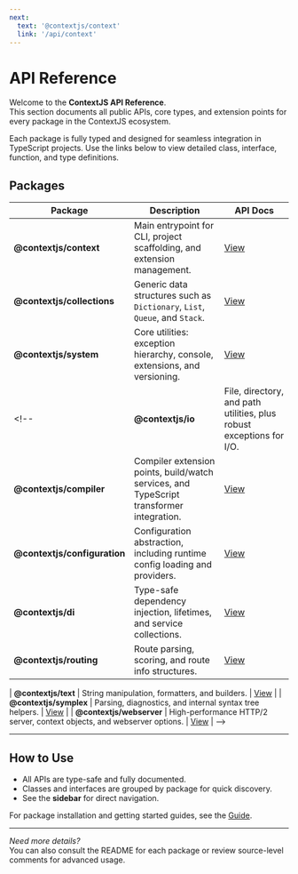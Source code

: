 ```yaml
---
next:
  text: '@contextjs/context'
  link: '/api/context'
---
```


# API Reference

Welcome to the **ContextJS API Reference**.  
This section documents all public APIs, core types, and extension points for every package in the ContextJS ecosystem.

Each package is fully typed and designed for seamless integration in TypeScript projects. Use the links below to view detailed class, interface, function, and type definitions.

## Packages

| Package | Description | API Docs |
|---------|-------------|----------|
| **@contextjs/context**      | Main entrypoint for CLI, project scaffolding, and extension management. | [View](./context.md) |
| **@contextjs/collections**  | Generic data structures such as `Dictionary`, `List`, `Queue`, and `Stack`. | [View](./collections.md) |
| **@contextjs/system**       | Core utilities: exception hierarchy, console, extensions, and versioning. | [View](./system.md) |
<!-- | **@contextjs/io**           | File, directory, and path utilities, plus robust exceptions for I/O. | [View](./io.md) |
| **@contextjs/compiler**     | Compiler extension points, build/watch services, and TypeScript transformer integration. | [View](./compiler.md) |
| **@contextjs/configuration**| Configuration abstraction, including runtime config loading and providers. | [View](./configuration.md) |
| **@contextjs/di**           | Type-safe dependency injection, lifetimes, and service collections. | [View](./di.md) |
| **@contextjs/routing**      | Route parsing, scoring, and route info structures. | [View](./routing.md) |

| **@contextjs/text**         | String manipulation, formatters, and builders. | [View](./text.md) |
| **@contextjs/symplex**      | Parsing, diagnostics, and internal syntax tree helpers. | [View](./symplex.md) |
| **@contextjs/webserver**    | High-performance HTTP/2 server, context objects, and webserver options. | [View](./webserver.md) | -->

---

## How to Use

- All APIs are type-safe and fully documented.
- Classes and interfaces are grouped by package for quick discovery.
- See the **sidebar** for direct navigation.

For package installation and getting started guides, see the [Guide](/guide/).

---

*Need more details?*  
You can also consult the README for each package or review source-level comments for advanced usage.
